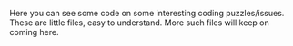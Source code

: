 Here you can see some code on some interesting coding puzzles/issues.
These are little files, easy to understand.
More such files will keep on coming here.